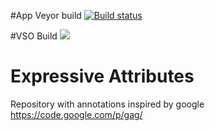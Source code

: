 #App Veyor build
[![Build status](https://ci.appveyor.com/api/projects/status/obse6b5565f4iuay?svg=true)](https://ci.appveyor.com/project/YoeriVD/expressive-attributes)

#VSO Build
![](https://yoerivd.visualstudio.com/DefaultCollection/_apis/public/build/definitions/70f4aaf7-2ae8-4cba-9d99-7d10fc93a1bd/8/badge)

# Expressive Attributes
Repository with annotations inspired by google
https://code.google.com/p/gag/
